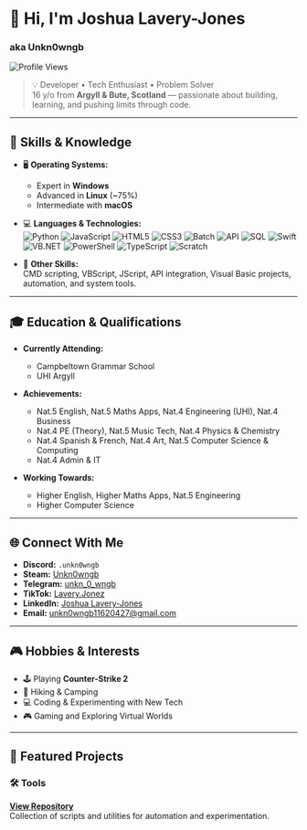 # 👋 Hi, I'm Joshua Lavery-Jones  
### aka **Unkn0wngb**

![Profile Views](https://komarev.com/ghpvc/?username=Unkn-0-wngb&color=blueviolet)

> 💡 Developer • Tech Enthusiast • Problem Solver  
> 16 y/o from **Argyll & Bute, Scotland** — passionate about building, learning, and pushing limits through code.

---

## 🧠 Skills & Knowledge

- 🖥️ **Operating Systems:**  
  - Expert in **Windows**  
  - Advanced in **Linux** (~75%)  
  - Intermediate with **macOS**

- 💻 **Languages & Technologies:**  
  ![Python](https://img.shields.io/badge/Python-blue?logo=python&logoColor=white)
  ![JavaScript](https://img.shields.io/badge/JavaScript-yellow?logo=javascript&logoColor=black)
  ![HTML5](https://img.shields.io/badge/HTML5-orange?logo=html5&logoColor=white)
  ![CSS3](https://img.shields.io/badge/CSS3-blue?logo=css3&logoColor=white)
  ![Batch](https://img.shields.io/badge/Batchfile-lightgrey?logo=windows&logoColor=black)
  ![API](https://img.shields.io/badge/API-0052CC?logo=swagger&logoColor=white)
  ![SQL](https://img.shields.io/badge/SQL-4479A1?logo=MySQL&logoColor=white)
  ![Swift](https://img.shields.io/badge/Swift-FA7343?logo=swift&logoColor=white)
  ![VB.NET](https://img.shields.io/badge/Visual%20Basic%20.NET-68217A?logo=.net&logoColor=white)
  ![PowerShell](https://img.shields.io/badge/PowerShell-5391FE?logo=powershell&logoColor=white)
  ![TypeScript](https://img.shields.io/badge/TypeScript-007ACC?logo=typescript&logoColor=white)
  ![Scratch](https://img.shields.io/badge/Scratch-FFAB19?logo=scratch&logoColor=white)

- 🔧 **Other Skills:**  
  CMD scripting, VBScript, JScript, API integration, Visual Basic projects, automation, and system tools.

---

## 🎓 Education & Qualifications

- **Currently Attending:**  
  - Campbeltown Grammar School  
  - UHI Argyll  

- **Achievements:**  
  - Nat.5 English, Nat.5 Maths Apps, Nat.4 Engineering (UHI), Nat.4 Business  
  - Nat.4 PE (Theory), Nat.5 Music Tech, Nat.4 Physics & Chemistry  
  - Nat.4 Spanish & French, Nat.4 Art, Nat.5 Computer Science & Computing  
  - Nat.4 Admin & IT  

- **Working Towards:**  
  - Higher English, Higher Maths Apps, Nat.5 Engineering  
  - Higher Computer Science  

---

## 🌐 Connect With Me

- **Discord:** `.unkn0wngb`  
- **Steam:** [Unkn0wngb](https://steamcommunity.com/id/Unkn0wngb)  
- **Telegram:** [unkn_0_wngb](https://t.me/unkn_0_wngb)  
- **TikTok:** [Lavery.Jonez](https://www.tiktok.com/@lavery.jonez?lang=en)  
- **LinkedIn:** [Joshua Lavery-Jones](https://uk.linkedin.com/in/joshua-lavery-jones-8b4662333)  
- **Email:** [unkn0wngb11620427@gmail.com](mailto:unkn0wngb11620427@gmail.com)

---

## 🎮 Hobbies & Interests

- 🕹️ Playing **Counter-Strike 2**
- 🌲 Hiking & Camping
- 💻 Coding & Experimenting with New Tech
- 🎮 Gaming and Exploring Virtual Worlds

---

## 📌 Featured Projects

### 🛠 Tools  
[**View Repository**](https://github.com/Unkn-0-wngb/Tools)  
Collection of scripts and utilities for automation and experimentation.
